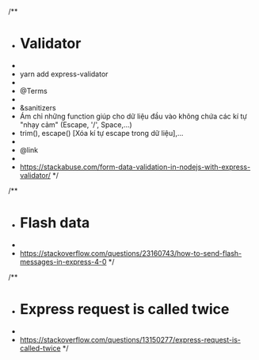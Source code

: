 /**
* # Validator
*
* yarn add express-validator
*
* @Terms
*
* &sanitizers
* Ám chỉ những function giúp cho dữ liệu đầu vào không chứa các kí tự "nhạy cảm" (Escape, '/', Space,...)
* trim(), escape() [Xóa kí tự escape trong dữ liệu],...
*
* @link
*
* https://stackabuse.com/form-data-validation-in-nodejs-with-express-validator/
*/

/**
* # Flash data
*
* https://stackoverflow.com/questions/23160743/how-to-send-flash-messages-in-express-4-0
*/

/**
* # Express request is called twice
*
* https://stackoverflow.com/questions/13150277/express-request-is-called-twice
*/